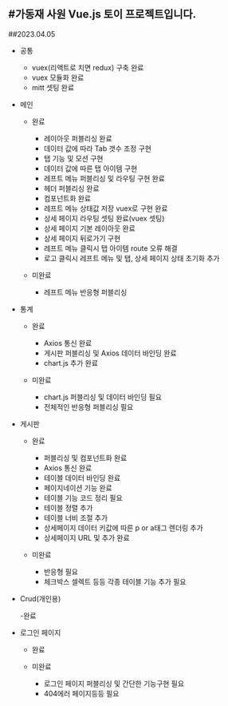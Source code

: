 ## #가동재 사원 Vue.js 토이 프로젝트입니다.

##2023.04.05

- 공통

  - vuex(리액트로 치면 redux) 구축 완료
  - vuex 모듈화 완료
  - mitt 셋팅 완료

- 메인

  - 완료

    - 레이아웃 퍼블리싱 완료
    - 데이터 값에 따라 Tab 갯수 조정 구현
    - 탭 기능 및 모션 구현
    - 데이터 값에 따른 탭 아이템 구현
    - 레프트 메뉴 퍼블리싱 및 라우팅 구현 완료
    - 헤더 퍼블리싱 완료
    - 컴포넌트화 완료
    - 레프트 메뉴 상태값 저장 vuex로 구현 완료
    - 상세 페이지 라우팅 셋팅 완료(vuex 셋팅)
    - 상세 페이지 기본 레이아웃 완료
    - 상세 페이지 뒤로가기 구현
    - 레프트 메뉴 클릭시 탭 아이템 route 오류 해결
    - 로고 클릭시 레프트 메뉴 및 탭, 상세 페이지 상태 초기화 추가

  - 미완료
    - 레프트 메뉴 반응형 퍼블리싱

- 통계

  - 완료

    - Axios 통신 완료
    - 게시판 퍼블리싱 및 Axios 데이터 바인딩 완료
    - chart.js 추가 완료

  - 미완료
    - chart.js 퍼블리싱 및 데이터 바인딩 필요
    - 전체적인 반응형 퍼블리싱 필요

- 게시판

  - 완료

    - 퍼블리싱 및 컴포넌트화 완료
    - Axios 통신 완료
    - 테이블 데이터 바인딩 완료
    - 페이지네이션 기능 완료
    - 테이블 기능 코드 정리 필요
    - 테이블 정렬 추가
    - 테이블 너비 조절 추가
    - 상세페이지 데이터 키값에 따른 p or a태그 렌더링 추가
    - 상세페이지 URL 및 추가 완료

  - 미완료
    - 반응형 필요
    - 체크박스 셀렉트 등등 각종 테이블 기능 추가 필요

- Crud(개인용)

  -완료

- 로그인 페이지

  - 완료

  - 미완료
    - 로그인 페이지 퍼블리싱 및 간단한 기능구현 필요
    - 404에러 페이지등등 필요

